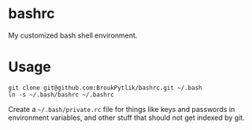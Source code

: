 # bashrc
My customized bash shell environment.

# Usage
    git clone git@github.com:BroukPytlik/bashrc.git ~/.bash
    ln -s ~/.bash/bashrc ~/.bashrc

Create a `~/.bash/private.rc` file for things like keys and passwords
in environment variables, and other stuff that should not get indexed by git.
